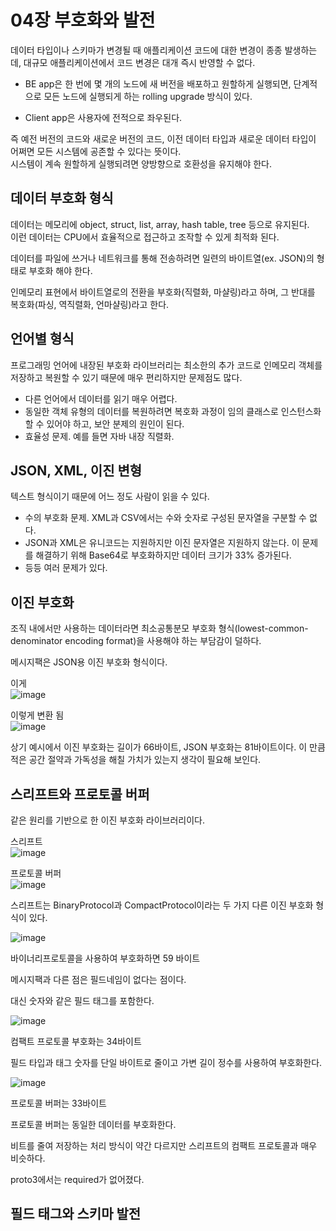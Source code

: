# 04장 부호화와 발전

데이터 타입이나 스키마가 변경될 때 애플리케이션 코드에 대한 변경이 종종 발생하는데, 대규모 애플리케이션에서 코드 변경은 대개 즉시 반영할 수 없다.  

- BE app은 한 번에 몇 개의 노드에 새 버전을 배포하고 원할하게 실행되면, 단계적으로 모든 노드에 실행되게 하는 rolling upgrade 방식이 있다.

- Client app은 사용자에 전적으로 좌우된다.

즉 예전 버전의 코드와 새로운 버전의 코드, 이전 데이터 타입과 새로운 데이터 타입이 어쩌면 모든 시스템에 공존할 수 있다는 뜻이다.  
시스템이 계속 원할하게 실행되려면 양방향으로 호환성을 유지해야 한다.

## 데이터 부호화 형식

데이터는 메모리에 object, struct, list, array, hash table, tree 등으로 유지된다.  
이런 데이터는 CPU에서 효율적으로 접근하고 조작할 수 있게 최적화 된다.

데이터를 파일에 쓰거나 네트워크를 통해 전송하려면 일련의 바이트열(ex. JSON)의 형태로 부호화 해야 한다.

인메모리 표현에서 바이트열로의 전환을 부호화(직렬화, 마샬링)라고 하며, 그 반대를 복호화(파싱, 역직렬화, 언마샬링)라고 한다.  

## 언어별 형식

프로그래밍 언어에 내장된 부호화 라이브러리는 최소한의 추가 코드로 인메모리 객체를 저장하고 복원할 수 있기 때문에 매우 편리하지만 문제점도 많다.

- 다른 언어에서 데이터를 읽기 매우 어렵다.
- 동일한 객체 유형의 데이터를 복원하려면 복호화 과정이 임의 클래스로 인스턴스화할 수 있어야 하고, 보안 분제의 원인이 된다.
- 효율성 문제. 예를 들면 자바 내장 직렬화.

## JSON, XML, 이진 변형

텍스트 형식이기 때문에 어느 정도 사람이 읽을 수 있다.  
- 수의 부호화 문제. XML과 CSV에서는 수와 숫자로 구성된 문자열을 구분할 수 없다.
- JSON과 XML은 유니코드는 지원하지만 이진 문자열은 지원하지 않는다. 이 문제를 해결하기 위해 Base64로 부호화하지만 데이터 크기가 33% 증가된다.
- 등등 여러 문제가 있다.


## 이진 부호화

조직 내에서만 사용하는 데이터라면 최소공통분모 부호화 형식(lowest-common-denominator encoding format)을 사용해야 하는 부담감이 덜하다.  

메시지팩은 JSON용 이진 부호화 형식이다.  

이게  
![image](https://github.com/IT-book-study/designing-data-intensive-applications/assets/81370558/a297a419-0dea-4520-9878-756c4c6140b9)

이렇게 변환 됨  
![image](https://github.com/IT-book-study/designing-data-intensive-applications/assets/81370558/740694d6-68c6-47fa-bde2-6a9e4760819c)

상기 예시에서 이진 부호화는 길이가 66바이트, JSON 부호화는 81바이트이다. 이 만큼 적은 공간 절약과 가독성을 해칠 가치가 있는지 생각이 필요해 보인다.


## 스리프트와 프로토콜 버퍼

같은 원리를 기반으로 한 이진 부호화 라이브러리이다.  

스리프트  
![image](https://github.com/IT-book-study/designing-data-intensive-applications/assets/81370558/ef4be2ba-972d-4ebd-8885-28bf339c214d)

프로토콜 버퍼  
![image](https://github.com/IT-book-study/designing-data-intensive-applications/assets/81370558/dd10ffa7-e403-4bb6-8ec7-789c2a78e081)

스리프트는 BinaryProtocol과 CompactProtocol이라는 두 가지 다른 이진 부호화 형식이 있다.  

![image](https://github.com/IT-book-study/designing-data-intensive-applications/assets/81370558/e3f041fd-3fd1-4f35-9186-614e450a07dc)

바이너리프로토콜을 사용하여 부호화하면 59 바이트

메시지팩과 다른 점은 필드네임이 없다는 점이다.

대신 숫자와 같은 필드 태그를 포함한다.

![image](https://github.com/IT-book-study/designing-data-intensive-applications/assets/81370558/b3efcf53-20d6-41c4-92c4-9ce976d5cbde)

컴팩트 프로토콜 부호화는 34바이트  

필드 타입과 태그 숫자를 단일 바이트로 줄이고 가변 길이 정수를 사용하여 부호화한다. 

![image](https://github.com/IT-book-study/designing-data-intensive-applications/assets/81370558/41443940-528e-4f0f-aaaf-ae8c11e83578)

프로토콜 버퍼는 33바이트

프로토콜 버퍼는 동일한 데이터를 부호화한다.

비트를 줄여 저장하는 처리 방식이 약간 다르지만 스리프트의 컴팩트 프로토콜과 매우 비슷하다.

proto3에서는 required가 없어졌다.

## 필드 태그와 스키마 발전














